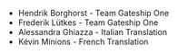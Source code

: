 - Hendrik Borghorst - Team Gateship One
- Frederik Lütkes - Team Gateship One
- Alessandra Ghiazza - Italian Translation
- Kévin Minions - French Translation
